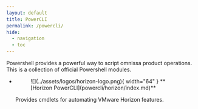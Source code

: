 ```yaml
---
layout: default
title: PowerCLI
permalink: /powercli/
hide:
  - navigation
  - toc
---
```


Powershell provides a powerful way to script omnissa product operations. This is a collection of official Powershell modules.

<div class="grid cards" markdown>

- <figure markdown="span">
    ![](../assets/logos/horizon-logo.png){ width="64" }
    <caption>**[Horizon PowerCLI](powercli/horizon/index.md)**</caption>
    </figure> 
    
    Provides cmdlets for automating VMware Horizon features.
